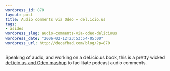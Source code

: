 ```yaml
--- 
wordpress_id: 870
layout: post
title: Audio comments via Odeo + del.icio.us
tags: 
- asides
wordpress_slug: audio-comments-via-odeo-delicious
wordpress_date: "2006-02-12T23:53:54-05:00"
wordpress_url: http://decafbad.com/blog/?p=870
---
```

Speaking of audio, and working on a del.icio.us book, this is a pretty wicked <a href="http://thepublicservice.com/?p=9">del.icio.us and Odeo mashup</a> to facilitate podcast audio comments.
